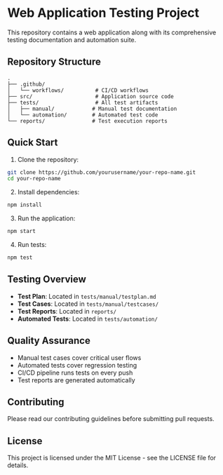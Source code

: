 # Web Application Testing Project

This repository contains a web application along with its comprehensive testing documentation and automation suite.

## Repository Structure

```
.
├── .github/
│   └── workflows/          # CI/CD workflows
├── src/                    # Application source code
├── tests/                  # All test artifacts
│   ├── manual/            # Manual test documentation
│   └── automation/        # Automated test code
└── reports/               # Test execution reports
```

## Quick Start

1. Clone the repository:
```bash
git clone https://github.com/yourusername/your-repo-name.git
cd your-repo-name
```

2. Install dependencies:
```bash
npm install
```

3. Run the application:
```bash
npm start
```

4. Run tests:
```bash
npm test
```

## Testing Overview

- **Test Plan**: Located in `tests/manual/testplan.md`
- **Test Cases**: Located in `tests/manual/testcases/`
- **Test Reports**: Located in `reports/`
- **Automated Tests**: Located in `tests/automation/`

## Quality Assurance

- Manual test cases cover critical user flows
- Automated tests cover regression testing
- CI/CD pipeline runs tests on every push
- Test reports are generated automatically

## Contributing

Please read our contributing guidelines before submitting pull requests.

## License

This project is licensed under the MIT License - see the LICENSE file for details. 